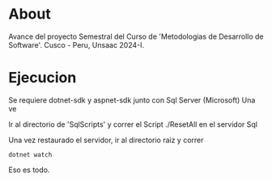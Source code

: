 # About
Avance del proyecto Semestral del Curso de 'Metodologias de Desarrollo de Software'. Cusco - Peru, Unsaac 2024-I.

# Ejecucion
Se requiere dotnet-sdk y aspnet-sdk junto con Sql Server (Microsoft)
Una ve

Ir al directorio de 'SqlScripts' y correr el Script ./ResetAll en el servidor
Sql

Una vez restaurado el servidor, ir al directorio raiz y correr

    dotnet watch

Eso es todo.

